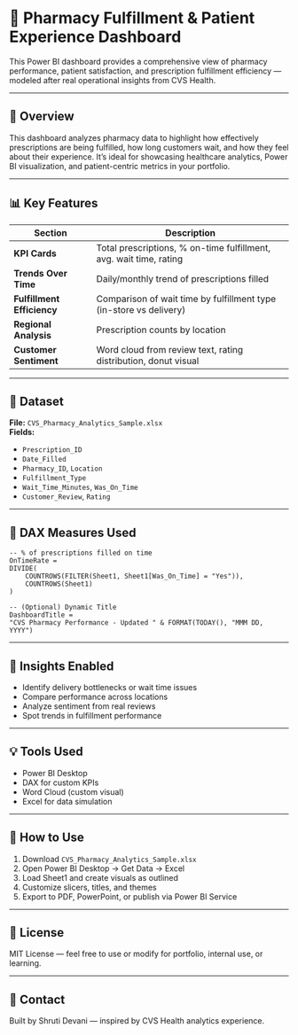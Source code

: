 
# 💊 Pharmacy Fulfillment & Patient Experience Dashboard

This Power BI dashboard provides a comprehensive view of pharmacy performance, patient satisfaction, and prescription fulfillment efficiency — modeled after real operational insights from CVS Health.

---

## 📌 Overview

This dashboard analyzes pharmacy data to highlight how effectively prescriptions are being fulfilled, how long customers wait, and how they feel about their experience. It’s ideal for showcasing healthcare analytics, Power BI visualization, and patient-centric metrics in your portfolio.

---

## 📊 Key Features

| Section                         | Description                                                       |
|----------------------------------|-------------------------------------------------------------------|
| **KPI Cards**                   | Total prescriptions, % on-time fulfillment, avg. wait time, rating |
| **Trends Over Time**            | Daily/monthly trend of prescriptions filled                       |
| **Fulfillment Efficiency**      | Comparison of wait time by fulfillment type (in-store vs delivery) |
| **Regional Analysis**           | Prescription counts by location                                   |
| **Customer Sentiment**          | Word cloud from review text, rating distribution, donut visual     |

---

## 📁 Dataset

**File:** `CVS_Pharmacy_Analytics_Sample.xlsx`  
**Fields:**
- `Prescription_ID`
- `Date_Filled`
- `Pharmacy_ID`, `Location`
- `Fulfillment_Type`
- `Wait_Time_Minutes`, `Was_On_Time`
- `Customer_Review`, `Rating`

---

## 📐 DAX Measures Used

```DAX
-- % of prescriptions filled on time
OnTimeRate = 
DIVIDE(
    COUNTROWS(FILTER(Sheet1, Sheet1[Was_On_Time] = "Yes")),
    COUNTROWS(Sheet1)
)

-- (Optional) Dynamic Title
DashboardTitle = 
"CVS Pharmacy Performance - Updated " & FORMAT(TODAY(), "MMM DD, YYYY")
```

---

## 🎯 Insights Enabled

- Identify delivery bottlenecks or wait time issues
- Compare performance across locations
- Analyze sentiment from real reviews
- Spot trends in fulfillment performance

---

## 💡 Tools Used

- Power BI Desktop  
- DAX for custom KPIs  
- Word Cloud (custom visual)  
- Excel for data simulation

---

## 🚀 How to Use

1. Download `CVS_Pharmacy_Analytics_Sample.xlsx`
2. Open Power BI Desktop → Get Data → Excel
3. Load Sheet1 and create visuals as outlined
4. Customize slicers, titles, and themes
5. Export to PDF, PowerPoint, or publish via Power BI Service

---

## 📄 License

MIT License — feel free to use or modify for portfolio, internal use, or learning.

---

## 🙋 Contact

Built by Shruti Devani — inspired by CVS Health analytics experience.  

